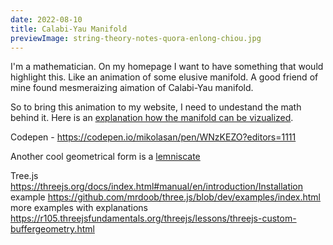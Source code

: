 ```yaml
---
date: 2022-08-10
title: Calabi-Yau Manifold
previewImage: string-theory-notes-quora-enlong-chiou.jpg
---
```


I'm a mathematician. On my homepage I want to have something that would highlight this. Like an animation of some elusive manifold. A good friend of mine found mesmeraizing aimation of Calabi-Yau manifold. 

So to bring this animation to my website, I need to undestand the math behind it. Here is an [explanation how the manifold can be vizualized](https://analyticphysics.com/Higher%20Dimensions/Visualizing%20Calabi-Yau%20Manifolds.htm).

Codepen - https://codepen.io/mikolasan/pen/WNzKEZO?editors=1111

Another cool geometrical form is a [lemniscate](https://mathworld.wolfram.com/Lemniscate.html)

Tree.js https://threejs.org/docs/index.html#manual/en/introduction/Installation
example https://github.com/mrdoob/three.js/blob/dev/examples/index.html
more examples with explanations https://r105.threejsfundamentals.org/threejs/lessons/threejs-custom-buffergeometry.html